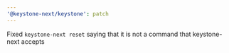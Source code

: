 ```yaml
---
'@keystone-next/keystone': patch
---
```


Fixed `keystone-next reset` saying that it is not a command that keystone-next accepts
